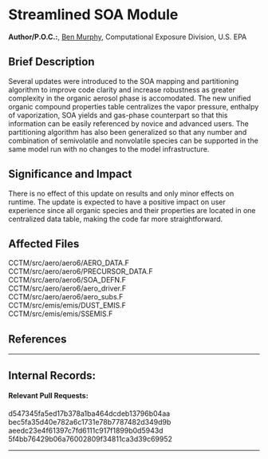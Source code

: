 # Streamlined SOA Module

**Author/P.O.C.:**, [Ben Murphy](mailto:murphy.ben@epa.gov), Computational Exposure Division, U.S. EPA

## Brief Description
Several updates were introduced to the SOA mapping and partitioning algorithm to improve code clarity and increase robustness as greater complexity in the organic aerosol phase is accomodated. The new unified organic compound properties table centralizes the vapor pressure, enthalpy of vaporization, SOA yields and gas-phase counterpart so that this information can be easily referenced by novice and advanced users. The partitioning algorithm has also been generalized so that any number and combination of semivolatile and nonvolatile species can be supported in the same model run with no changes to the model infrastructure.

## Significance and Impact
There is no effect of this update on results and only minor effects on runtime. The update is expected to have a positive impact on user experience since all organic species and their properties are located in one centralized data table, making the code far more straightforward.

## Affected Files
CCTM/src/aero/aero6/AERO_DATA.F  
CCTM/src/aero/aero6/PRECURSOR_DATA.F  
CCTM/src/aero/aero6/SOA_DEFN.F  
CCTM/src/aero/aero6/aero_driver.F  
CCTM/src/aero/aero6/aero_subs.F  
CCTM/src/emis/emis/DUST_EMIS.F  
CCTM/src/emis/emis/SSEMIS.F  

## References

-----
## Internal Records:
#### Relevant Pull Requests:
d547345fa5ed17b378a1ba464dcdeb13796b04aa  
bec5fa35d40e782a6c1731e78b7787482d349d9b  
aeedc23e4f61397c7fd6111c917f1899b0d5943d  
5f4bb76429b06a76002809f34811ca3d39c69952  

-----

